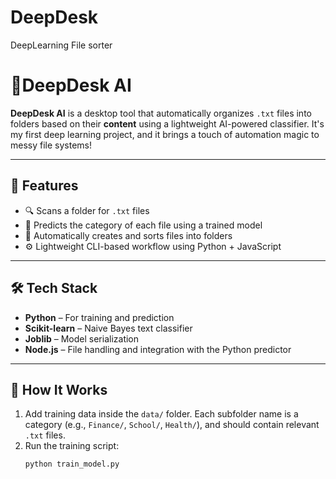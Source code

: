 # DeepDesk
 DeepLearning File sorter 
# 🧠DeepDesk AI

**DeepDesk AI** is a desktop tool that automatically organizes `.txt` files into folders based on their **content** using a lightweight AI-powered classifier. It's my first deep learning project, and it brings a touch of automation magic to messy file systems!

---

## 🚀 Features

- 🔍 Scans a folder for `.txt` files
- 🧠 Predicts the category of each file using a trained model
- 📁 Automatically creates and sorts files into folders
- ⚙️ Lightweight CLI-based workflow using Python + JavaScript

---

## 🛠 Tech Stack

- **Python** – For training and prediction
- **Scikit-learn** – Naive Bayes text classifier
- **Joblib** – Model serialization
- **Node.js** – File handling and integration with the Python predictor

---

## 🧪 How It Works

1. Add training data inside the `data/` folder. Each subfolder name is a category (e.g., `Finance/`, `School/`, `Health/`), and should contain relevant `.txt` files.
2. Run the training script:
   ```bash
   python train_model.py
